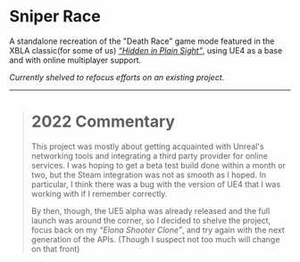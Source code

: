 # Sniper Race

A standalone recreation of the "Death Race" game mode featured in the XBLA classic(for some of us)
[_“Hidden in Plain Sight”_](https://www.youtube.com/watch?v=9T9pd0T24Ts), using UE4 as a base and
with online multiplayer support.

_Currently shelved to refocus efforts on an existing project._

----

> # 2022 Commentary
>
> This project was mostly about getting acquainted with Unreal's networking
> tools and integrating a third party provider for online services. I was
> hoping to get a beta test build done within a month or two, but the Steam
> integration was not as smooth as I hoped. In particular, I think there was
> a bug with the version of UE4 that I was working with if I remember
> correctly.
>
> By then, though, the UE5 alpha was already released and the full launch
> was around the corner, so I decided to shelve the project, focus back on
> my _“Elona Shooter Clone”_, and try again with the next generation of the
> APIs. (Though I suspect not too much will change on that front)
